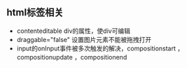 ## html标签相关

- contenteditable div的属性，使div可编辑
- draggable="false" 设置图片元素不能被拖拽打开
- input的onInput事件被多次触发的解决，compositionstart ， compositionupdate ，compositionend

